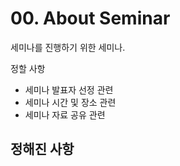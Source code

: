 # 00. About Seminar
세미나를 진행하기 위한 세미나.

정할 사항
- 세미나 발표자 선정 관련
- 세미나 시간 및 장소 관련
- 세미나 자료 공유 관련

정해진 사항
- 